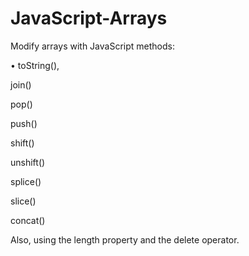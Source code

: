 # JavaScript-Arrays

Modify arrays with JavaScript methods:

&bull; toString(),

join()

pop()

push()

shift()

unshift()

splice()

slice()

concat()

Also, using the length property and the delete operator.
